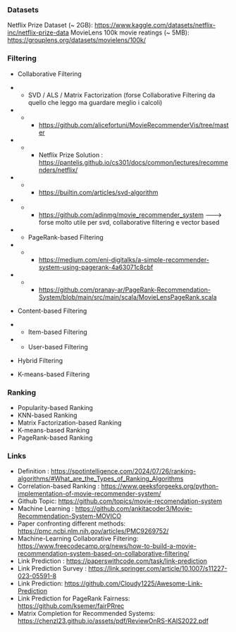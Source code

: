 ### Datasets

Netflix Prize Dataset (~ 2GB): https://www.kaggle.com/datasets/netflix-inc/netflix-prize-data
MovieLens 100k movie reatings (~ 5MB): https://grouplens.org/datasets/movielens/100k/

### Filtering

- Collaborative Filtering
- - SVD / ALS / Matrix Factorization (forse Collaborative Filtering da quello che leggo ma guardare meglio i calcoli)
- - - https://github.com/alicefortuni/MovieRecommenderVis/tree/master
- - - Netflix Prize Solution : https://pantelis.github.io/cs301/docs/common/lectures/recommenders/netflix/
- - - https://builtin.com/articles/svd-algorithm
- - - https://github.com/adinmg/movie_recommender_system  ---> forse molto utile per svd, collaborative filtering e vector based

- - PageRank-based Filtering
- - - https://medium.com/eni-digitalks/a-simple-recommender-system-using-pagerank-4a63071c8cbf
- - - https://github.com/pranay-ar/PageRank-Recommendation-System/blob/main/src/main/scala/MovieLensPageRank.scala
- Content-based Filtering
- - Item-based Filtering
- - User-based Filtering

- Hybrid Filtering

- K-means-based Filtering

### Ranking

- Popularity-based Ranking
- KNN-based Ranking
- Matrix Factorization-based Ranking
- K-means-based Ranking
- PageRank-based Ranking

### Links

- Definition : https://spotintelligence.com/2024/07/26/ranking-algorithms/#What_are_the_Types_of_Ranking_Algorithms
- Correlation-based Ranking : https://www.geeksforgeeks.org/python-implementation-of-movie-recommender-system/
- Github Topic: https://github.com/topics/movie-recomendation-system
- Machine Learning : https://github.com/ankitacoder3/Movie-Recommendation-System-MOVICO
- Paper confronting different methods: https://pmc.ncbi.nlm.nih.gov/articles/PMC9269752/
- Machine-Learning Collaborative Filtering: https://www.freecodecamp.org/news/how-to-build-a-movie-recommendation-system-based-on-collaborative-filtering/
- Link Prediction : https://paperswithcode.com/task/link-prediction
- Link Prediction Survey : https://link.springer.com/article/10.1007/s11227-023-05591-8
- Link Prediction: https://github.com/Cloudy1225/Awesome-Link-Prediction
- Link Prediction for PageRank Fairness: https://github.com/ksemer/fairPRrec
- Matrix Completion for Recommended Systems: https://chenzl23.github.io/assets/pdf/ReviewOnRS-KAIS2022.pdf